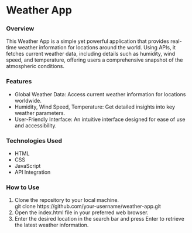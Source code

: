<h1> Weather App </h1>

<h3> Overview </h3>
<p> This Weather App is a simple yet powerful application that provides real-time weather information for locations around the world. Using APIs, it fetches current weather data, including details such as humidity, wind speed, and temperature, offering users a comprehensive snapshot of the atmospheric conditions. </p>

<h3> Features </h3>
<ul>
<li>Global Weather Data: Access current weather information for locations worldwide. </li>
<li>Humidity, Wind Speed, Temperature: Get detailed insights into key weather parameters. </li>
<li>User-Friendly Interface: An intuitive interface designed for ease of use and accessibility. </li>
</ul>

<h3> Technologies Used </h3>
<ul>
<li>HTML</li>
<li>CSS</li>
<li>JavaScript</li>
<li>API Integration</li>
</ul>

<h3> How to Use </h3>
<ol>
<li>Clone the repository to your local machine.</li>
  git clone https://github.com/your-username/weather-app.git
<li>Open the index.html file in your preferred web browser.</li>
<li>Enter the desired location in the search bar and press Enter to retrieve the latest weather information.</li>
</ol>
